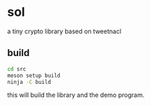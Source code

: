 # sol

a tiny crypto library based on tweetnacl

## build

```bash
cd src
meson setup build
ninja -C build
```

this will build the library and the demo program.
